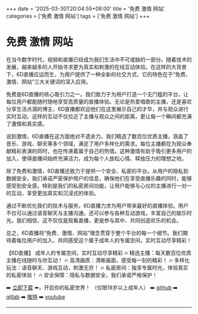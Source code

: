 +++
date = '2025-03-30T20:04:55+08:00'
title = '免费 激情 网站'
categories = ['免费 激情 网站']
tags = ['免费 激情 网站']
+++

# 免费 激情 网站

在当今数字时代，视频和直播已经成为我们生活中不可或缺的一部分。随着技术的发展，越来越多的人开始寻求更为真实和刺激的在线互动体验。在这样的大背景下，6D直播应运而生，为用户提供了一种全新的社交方式，它的特色在于“免费、激情、网站”三大关键词的深入应用。

免费是6D直播的核心吸引力之一。我们致力于为用户打造一个无门槛的平台，让每位用户都能随时随地享受高质量的直播体验。无论是热爱唱歌的主播，还是喜欢分享生活点滴的博主，6D直播都欢迎他们在这里展示自己的才华，并与观众进行实时互动。这样的互动不仅拉近了主播与观众之间的距离，更让每一个瞬间都充满了激情和真实感。

说到激情，6D直播在这方面绝对不遗余力。我们精选了数百位优质主播，涵盖了音乐、游戏、聊天等多个领域，满足了用户多样化的需求。每位主播都在为观众奉献精彩表演的同时，也在传递着属于自己的热情。这种激情有助于吸引更多用户的加入，使得直播间始终充满活力，成为每个人放松心情、释放压力的理想之地。

除了免费和激情，6D直播还致力于提供一个安全、私密的平台。从用户的隐私到数据安全，我们承诺严密保护用户的信息，确保他们在享受直播乐趣的同时，能够感受到安全感。特别是我们的私密房间功能，让用户能够与心仪的主播进行一对一的互动，享受更加真实和沉浸式的体验。

通过不断优化我们的技术与服务，6D直播力求为用户带来最好的直播体验。用户不仅可以通过语音聊天与主播沟通，还可以参与各种互动游戏，丰富自己的娱乐时光。我们相信，这不仅仅是观看直播，更是参与其中、共同创造欢乐的机会。

总之，6D直播将“免费、激情、网站”理念贯穿于整个平台的每一个细节。我们期待着每位用户的加入，共同感受这个属于成年人的专属空间，实时互动尽享精彩！

【6D直播】
成年人的专属空间，实时互动尽享精彩
🔥 精选主播：每天数百位优质主播在线随时与你互动！
🔥 高清画质：清晰画面，感受每一刻的精彩！
🔥 多样化玩法：语音聊天、游戏互动，刺激无穷！
🔥 私密房间：独享专属时光，体验真实的私密体验！
🔥 安全保障：隐私与数据安全，我们承诺严格保护！

➡️ [立即下载](https://down123.s3.ap-east-1.amazonaws.com/down/down.html?channelCode=blog) ⬅️，开启你的私密世界！
（仅限18岁以上成年人）
➡️ [github](https://aldult-live.github.io/)
➡️ [gitlab](https://seo-09598d.gitlab.io/)
➡️ [推特](https://x.com/wegame33)
➡️ [youtube](https://www.youtube.com/@6Dlive)

---
